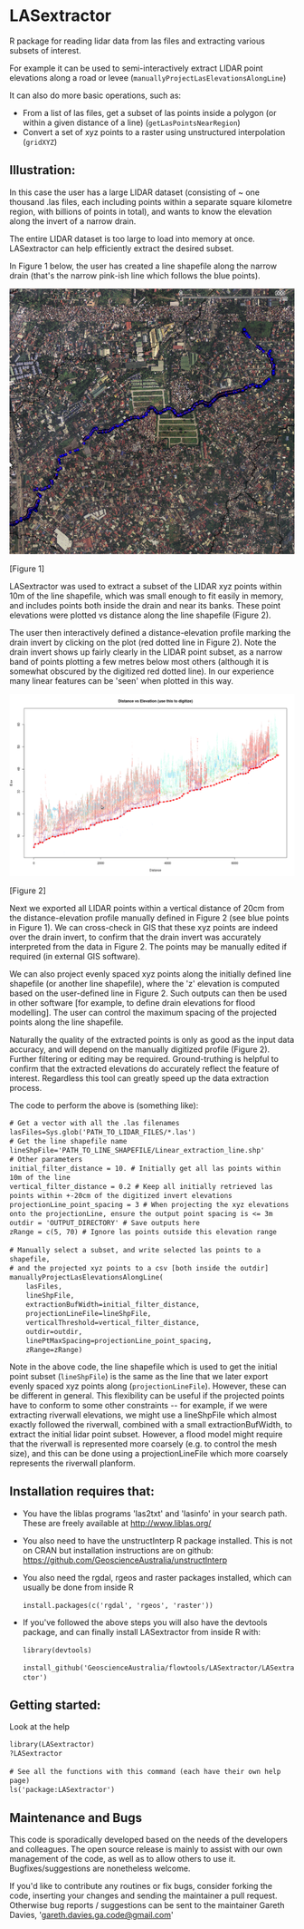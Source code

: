 LASextractor
============

R package for reading lidar data from las files and extracting various subsets
of interest.

For example it can be used to semi-interactively extract LIDAR point elevations
along a road or levee (``manuallyProjectLasElevationsAlongLine``)

It can also do more basic operations, such as:
- From a list of las files, get a subset of las points inside a polygon (or within a given distance of a line) (``getLasPointsNearRegion``)
- Convert a set of xyz points to a raster using unstructured interpolation (``gridXYZ``)

Illustration:
-------------
In this case the user has a large LIDAR dataset (consisting of ~ one thousand
.las files, each including points within a separate square kilometre region,
with billions of points in total), and wants to know the elevation along the
invert of a narrow drain. 

The entire LIDAR dataset is too large to load into memory at once.
LASextractor can help efficiently extract the desired subset.

In Figure 1 below, the user has created a line shapefile along the narrow drain
(that's the narrow pink-ish line which follows the blue points). 

![planview](Drain_GIS_Planview.png?raw=true)

[Figure 1]

LASextractor was used to extract a subset of the LIDAR xyz points within 10m of
the line shapefile, which was small enough to fit easily in memory, and includes
points both inside the drain and near its banks. These point elevations were
plotted vs distance along the line shapefile (Figure 2). 

The user then interactively defined a distance-elevation profile marking the
drain invert by clicking on the plot (red dotted line in Figure 2). Note the
drain invert shows up fairly clearly in the LIDAR point subset, as a narrow
band of points plotting a few metres below most others (although it is somewhat
obscured by the digitized red dotted line). In our experience many linear features
can be 'seen' when plotted in this way.

![profile](Drain_bedProfile.png?raw=true)

[Figure 2]

Next we exported all LIDAR points within a vertical distance of 20cm from the
distance-elevation profile manually defined in Figure 2 (see blue points in
Figure 1). We can cross-check in GIS that these xyz points are indeed over the
drain invert, to confirm that the drain invert was accurately interpreted from
the data in Figure 2. The points may be manually edited if required (in
external GIS software).

We can also project evenly spaced xyz points along the initially defined line
shapefile (or another line shapefile), where the 'z' elevation is computed
based on the user-defined line in Figure 2.  Such outputs can then be used in
other software [for example, to define drain elevations for flood modelling].
The user can control the maximum spacing of the projected points along the line
shapefile.

Naturally the quality of the extracted points is only as good as the input data
accuracy, and will depend on the manually digitized profile (Figure 2). Further
filtering or editing may be required.  Ground-truthing is helpful to confirm
that the extracted elevations do accurately reflect the feature of interest.
Regardless this tool can greatly speed up the data extraction process.

The code to perform the above is (something like):

    # Get a vector with all the .las filenames
    lasFiles=Sys.glob('PATH_TO_LIDAR_FILES/*.las')
    # Get the line shapefile name
    lineShpFile='PATH_TO_LINE_SHAPEFILE/Linear_extraction_line.shp'
    # Other parameters
    initial_filter_distance = 10. # Initially get all las points within 10m of the line
    vertical_filter_distance = 0.2 # Keep all initially retrieved las points within +-20cm of the digitized invert elevations
    projectionLine_point_spacing = 3 # When projecting the xyz elevations onto the projectionLine, ensure the output point spacing is <= 3m   
    outdir = 'OUTPUT_DIRECTORY' # Save outputs here
    zRange = c(5, 70) # Ignore las points outside this elevation range
    
    # Manually select a subset, and write selected las points to a shapefile,
    # and the projected xyz points to a csv [both inside the outdir]
    manuallyProjectLasElevationsAlongLine(
        lasFiles, 
        lineShpFile, 
        extractionBufWidth=initial_filter_distance,
        projectionLineFile=lineShpFile, 
        verticalThreshold=vertical_filter_distance,
        outdir=outdir, 
        linePtMaxSpacing=projectionLine_point_spacing,
        zRange=zRange)

Note in the above code, the line shapefile which is used to get the initial
point subset (``lineShpFile``) is the same as the line that we later export
evenly spaced xyz points along (``projectionLineFile``). However, these can be
different in general. This flexibility can be useful if the projected points
have to conform to some other constraints -- for example, if we were extracting
riverwall elevations, we might use a lineShpFile which almost exactly followed
the riverwall, combined with a small extractionBufWidth, to extract the initial
lidar point subset. However, a flood model might require that the riverwall is
represented more coarsely (e.g. to control the mesh size), and this can be done
using a projectionLineFile which more coarsely represents the riverwall
planform. 

Installation requires that:
---------------------------

- You have the liblas programs 'las2txt' and 'lasinfo' in your search path. These are freely available at
http://www.liblas.org/

- You also need to have the unstructInterp R package installed. This is not on
  CRAN but installation instructions are on github:
https://github.com/GeoscienceAustralia/unstructInterp

- You also need the rgdal, rgeos and raster packages installed, which can usually be done from inside R

    ``install.packages(c('rgdal', 'rgeos', 'raster'))``

- If you've followed the above steps you will also have the devtools package,
  and can finally install LASextractor from inside R with:

    ``library(devtools)``

    ``install_github('GeoscienceAustralia/flowtools/LASextractor/LASextractor')``

Getting started:
----------------
Look at the help
    
    library(LASextractor)
    ?LASextractor

    # See all the functions with this command (each have their own help page)
    ls('package:LASextractor')

Maintenance and Bugs
---------------------
This code is sporadically developed based on the needs of the developers and
colleagues. The open source release is mainly to assist with our own management
of the code, as well as to allow others to use it. Bugfixes/suggestions are
nonetheless welcome. 


If you'd like to contribute any routines or fix bugs, consider forking the
code, inserting your changes and sending the maintainer a pull request.
Otherwise bug reports / suggestions can be sent to the maintainer Gareth
Davies, 'gareth.davies.ga.code@gmail.com' 


